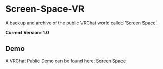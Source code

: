 # Screen-Space-VR
A backup and archive of the public VRChat world called 'Screen Space'. 

**Current Version: 1.0**

## Demo
A VRChat Public Demo can be found here:
[Screen Space](https://vrchat.com/home/launch?worldId=wrld_d34024bc-1fd1-4173-b2a9-605c5ef37330)
